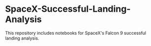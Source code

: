 # SpaceX-Successful-Landing-Analysis
This repository includes notebooks for SpaceX's Falcon 9 successful landing analysis.
